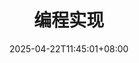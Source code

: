 ---
weight: 780
title: "编程实现"
description: ""
icon: "article"
date: "2025-04-22T11:45:01+08:00"
lastmod: "2025-04-22T11:45:01+08:00"
draft: false
toc: true
---